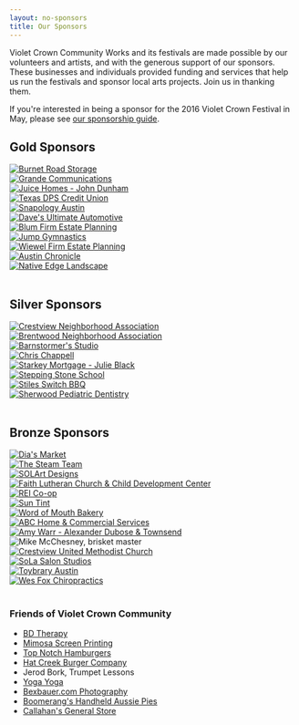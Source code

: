 ```yaml
---
layout: no-sponsors
title: Our Sponsors
---
```


Violet Crown Community Works and its festivals are made possible by our
volunteers and artists, and with the generous support of our sponsors. These
businesses and individuals provided funding and services that help us run the
festivals and sponsor local arts projects.  Join us in thanking them.

If you&apos;re interested in being a sponsor for the 2016 Violet Crown Festival
in May, please see <a href="/docs/2016_VCF_Sponsor.pdf">our sponsorship guide</a>.

## Gold Sponsors
<!-- $500 and up -->

<div class="container">
<div class="row">
<!--<div class="col-md-3">
    <a href="http://wheatsville.coop/" target="_blank"><img class="img-rounded" src="sponsors/carousel-vccw-wheatsville.png" alt="Wheatsville Co-op" title=""></a>
</div>-->
<div class="col-md-3">
    <a href="http://www.burnetroadstorage.com/" target="_blank"><img class="img-rounded" src="sponsors/carousel-BRStorage-bg.jpg" alt="Burnet Road Storage" title=""></a>
</div>
<div class="col-md-3">
    <a href="http://www.grandecom.com/" target="_blank"><img class="img-rounded" src="sponsors/carousel-GrandeServices_ColorPMS_Vertical.jpg" alt="Grande Communications" title=""></a>
</div>
<div class="col-md-3">
    <a href="http://juicehomes.com/idx/?idx-q-ListingAgentID%3C0%3E=491811" target="_blank"><img class="img-rounded" src="sponsors/carousel-vccw-gold-juice.jpg" alt="Juice Homes - John Dunham" title=""></a>
</div>
<div class="col-md-3">
    <a href="http://www.txdpscu.org/" target="_blank"><img class="img-rounded" src="sponsors/carousel-TXdpsCU-logo.jpg" alt="Texas DPS Credit Union" title=""></a>
</div>
<div class="col-md-3">
    <a href="http://austin.snapology.com/" target="_blank"><img class="img-rounded" src="sponsors/carousel-snapology.png" alt="Snapology Austin" title=""></a>
</div>
<div class="col-md-3">
    <a href="http://www.davesultimateautomotive.com/" target="_blank"><img class="img-rounded" src="sponsors/carousel-daves.png" alt="Dave's Ultimate Automotive" title=""></a>
</div>
<div class="col-md-3">
    <a href="http://theblumfirm.com/" target="_blank"><img class="img-rounded" src="sponsors/carousel-blum.png" alt="Blum Firm Estate Planning" title=""></a>
</div>
<div class="col-md-3">
    <a href="http://www.jump-austin.com/" target="_blank"><img class="img-rounded" src="sponsors/carousel-jump.png" alt="Jump Gymnastics" title=""></a>
</div>
<div class="col-md-3">
    <a href="http://www.texastrustlaw.com/index.php" target="_blank"><img class="img-rounded" src="sponsors/carousel-wiewel.png" alt="Wiewel Firm Estate Planning" title=""></a>
</div>
<div class="col-md-3">
    <a href="http://www.austinchronicle.com/" target="_blank"><img class="img-rounded" src="sponsors/carousel-chronicle.png" alt="Austin Chronicle" title=""></a>
</div>
<div class="col-md-3">
    <a href="http://nativeedgelandscape.com/" target="_blank"><img class="img-rounded" src="sponsors/carousel-nativeedge.png" alt="Native Edge Landscape" title=""></a>
</div>
</div>
</div>
<br>

## Silver Sponsors
<!-- $250 to $499 -->

<div class="container">
<div class="row">
<div class="col-md-3">
    <a href="http://crestviewna.com/" target="_blank"><img class="img-rounded" src="sponsors/carousel-vccw-cna.png" alt="Crestview Neighborhood Association" title=""></a>
</div>
<div class="col-md-3">
    <a href="http://brentwoodaustin.blogspot.com" target="_blank"><img class="img-rounded" src="sponsors/carousel-vccw-bna.png" alt="Brentwood Neighborhood Association" title=""></a>
</div>
<div class="col-md-3">
    <a href="http://www.barnstormersmusic.com/" target="_blank"><img class="img-rounded" src="sponsors/carousel-barnstormers.png" alt="Barnstormer's Studio" title=""></a>
</div>
<div class="col-md-3">
    <a href="http://chrischappellart.com/" target="_blank"><img class="img-rounded" src="sponsors/carousel-vccw-gold-ChrisChappell.jpg" alt="Chris Chappell" title=""></a>
</div>
<div class="col-md-3">
    <a href="https://www.starkeymtg.com/lo/Julieblack" target="_blank"><img class="img-rounded" src="sponsors/carousel-starkey.png" alt="Starkey Mortgage - Julie Black" title=""></a>
</div>
<div class="col-md-3">
    <a href="http://www.steppingstoneschool.com/" target="_blank"><img class="img-rounded" src="sponsors/carousel-steppingstone.png" alt="Stepping Stone School" title=""></a>
</div>
<div class="col-md-3">
    <a href="http://www.stilesswitchbbq.com/" target="_blank"><img class="img-rounded" src="sponsors/carousel-stilesswitch.png" alt="Stiles Switch BBQ" title=""></a>
</div>
<div class="col-md-3">
    <a href="http://www.drsherwood.net/" target="_blank"><img class="img-rounded" src="sponsors/carousel-sherwood.png" alt="Sherwood Pediatric Dentistry" title=""></a>
</div>
</div>
</div>
<br>

## Bronze Sponsors
<!-- $100 to $249 -->

<div class="container">
<div class="row">
<div class="col-md-3">
    <a href="https://www.facebook.com/diasmarketaustin/" target="_blank"><img class="img-rounded" src="sponsors/carousel-dias-market.png" alt="Dia's Market" title=""></a>
</div>
<div class="col-md-3">
    <a href="http://www.thesteamteam.com/" target="_blank"><img class="img-rounded" src="sponsors/carousel-steam-team.png" alt="The Steam Team" title=""></a>
</div>
<div class="col-md-3">
    <a href="http://www.solartdesigns.com/" target="_blank"><img class="img-rounded" src="sponsors/carousel-solart.png" alt="SOLArt Designs" title=""></a>
</div>
<div class="col-md-3">
    <a href="http://www.faithlutheranaustin.org/" target="_blank"><img class="img-rounded" src="sponsors/carousel-faith.png" alt="Faith Lutheran Church &amp; Child Development Center" title=""></a>
</div>
<div class="col-md-3">
    <a href="https://www.rei.com/stores/austin-gateway.html" target="_blank"><img class="img-rounded" src="sponsors/carousel-rei.png" alt="REI Co-op" title=""></a>
</div>
<div class="col-md-3">
    <a href="http://www.suntint.com/" target="_blank"><img class="img-rounded" src="sponsors/carousel-suntint.png" alt="Sun Tint" title=""></a>
</div>
<div class="col-md-3">
    <a href="http://wordofmouthbakery.com/" target="_blank"><img class="img-rounded" src="sponsors/carousel-wordmouth.png" alt="Word of Mouth Bakery" title=""></a>
</div>
<div class="col-md-3">
    <a href="https://www.abchomeandcommercial.com/austin" target="_blank"><img class="img-rounded" src="sponsors/carousel-abc.png" alt="ABC Home &amp; Commercial Services" title=""></a>
</div>
<div class="col-md-3">
    <a href="http://adjtlaw.com/amy.html" target="_blank"><img class="img-rounded" src="sponsors/carousel-amywarr.png" alt="Amy Warr - Alexander Dubose &amp; Townsend" title=""></a>
</div>
<div class="col-md-3">
    <img class="img-rounded" src="sponsors/carousel-mike.png" alt="Mike McChesney, brisket master" title="">
</div>
<div class="col-md-3">
    <a href="http://crestviewmethodist.org/" target="_blank"><img class="img-rounded" src="sponsors/carousel-crestview-umc.png" alt="Crestview United Methodist Church" title=""></a>
</div>
<div class="col-md-3">
    <a href="https://www.solasalonstudios.com/region/austin" target="_blank"><img class="img-rounded" src="sponsors/carousel-sola.png" alt="SoLa Salon Studios" title=""></a>
</div>
<div class="col-md-3">
    <a href="http://toybraryaustin.com/" target="_blank"><img class="img-rounded" src="sponsors/carousel-toybrary.png" alt="Toybrary Austin" title=""></a>
</div>
<div class="col-md-3">
    <a href="http://foxfamilychiropractic.com/" target="_blank"><img class="img-rounded" src="sponsors/carousel-wes-fox.png" alt="Wes Fox Chiropractics" title=""></a>
</div>
<!--<div class="col-md-3">
    <a href="" target="_blank"><img class="img-rounded" src="sponsors/carousel-linda-henderson.png" alt="Linda Henderson" title=""></a>
</div>
<div class="col-md-3">
    <a href="" target="_blank"><img class="img-rounded" src="sponsors/carousel-marion-forbes.png" alt="Marion Forbes" title=""></a>
</div>-->
</div>
</div>
<br>

### Friends of Violet Crown Community
<!-- $50 to $99 -->

* [BD Therapy](http://www.bdtherapy.com/)
* [Mimosa Screen Printing](http://www.mimosascreenprinting.com/)
* [Top Notch Hamburgers](http://www.topnotchaustin.com/)
* [Hat Creek Burger Company](http://hatcreekburgers.com/)
* Jerod Bork, Trumpet Lessons
* [Yoga Yoga](http://www.yogayoga.com/)
* [Bexbauer.com Photography](http://bexbauer.com/)
* [Boomerang's Handheld Aussie Pies](http://www.boomerangsaustin.com/)
* [Callahan's General Store](http://callahansgeneralstore.com/)